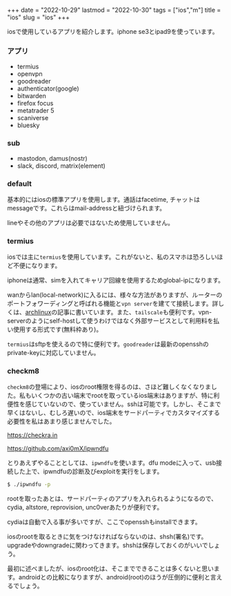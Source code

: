 +++
date = "2022-10-29"
lastmod = "2022-10-30"
tags = ["ios","m"]
title = "ios"
slug = "ios"
+++

iosで使用しているアプリを紹介します。iphone se3とipad9を使っています。

### アプリ

- termius
- openvpn
- goodreader
- authenticator(google)
- bitwarden
- firefox focus
- metatrader 5
- scaniverse
- bluesky

### sub

- mastodon, damus(nostr)
- slack, discord, matrix(element)

### default

基本的にはiosの標準アプリを使用します。通話はfacetime, チャットはmessageです。これらはmail-addressと紐づけられます。

lineやその他のアプリは必要ではないため使用していません。

### termius

iosでは主に`termius`を使用しています。これがないと、私のスマホは恐ろしいほど不便になります。

iphoneは通常、simを入れてキャリア回線を使用するためglobal-ipになります。

wanからlan(local-network)に入るには、様々な方法がありますが、ルーターのポートフォワーディングと呼ばれる機能と`vpn server`を建てて接続します。詳しくは、[archlinux](https://syui.cf/m/post/arch/)の記事に書いています。また、`tailscale`も便利です。vpn-serverのようにself-hostして使うわけではなく外部サービスとして利用料を払い使用する形式です(無料枠あり)。

`termius`はsftpを使えるので特に便利です。`goodreader`は最新のopensshのprivate-keyに対応していません。

### checkm8

`checkm8`の登場により、iosのroot権限を得るのは、さほど難しくなくなりました。私もいくつかの古い端末でrootを取っているios端末はありますが、特に利便性を感じていないので、使っていません。sshは可能です。しかし、そこまで早くはないし、むしろ遅いので、ios端末をサードパーティでカスタマイズする必要性を私はあまり感じませんでした。

https://checkra.in

https://github.com/axi0mX/ipwndfu

とりあえずやることとしては、`ipwndfu`を使います。dfu modeに入って、usb接続した上で、ipwndfuの診断及びexploitを実行をします。

```sh
$ ./ipwndfu -p
```

rootを取ったあとは、サードパーティのアプリを入れられるようになるので、cydia, altstore, reprovision,  unc0verあたりが便利です。  

cydiaは自動で入る事が多いですが、ここでopensshもinstallできます。

iosのrootを取るときに気をつけなければならないのは、shsh(署名)です。upgradeやdowngradeに関わってきます。shshは保存しておくのがいいでしょう。

最初に述べましたが、iosのroot化は、そこまでできることは多くないと思います。androidとの比較になりますが、android(root)のほうが圧倒的に便利と言えるでしょう。

